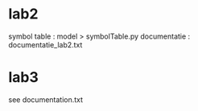 # lab2
symbol table : model > symbolTable.py
documentatie : documentatie_lab2.txt

# lab3
see documentation.txt

